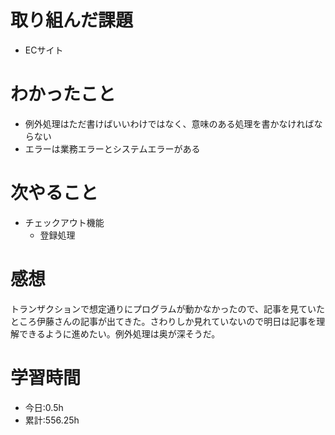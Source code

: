 # 取り組んだ課題
- ECサイト
# わかったこと
- 例外処理はただ書けばいいわけではなく、意味のある処理を書かなければならない
- エラーは業務エラーとシステムエラーがある
# 次やること
- チェックアウト機能
  - 登録処理
# 感想
トランザクションで想定通りにプログラムが動かなかったので、記事を見ていたところ伊藤さんの記事が出てきた。さわりしか見れていないので明日は記事を理解できるように進めたい。例外処理は奥が深そうだ。
# 学習時間
- 今日:0.5h
- 累計:556.25h